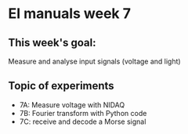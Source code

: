 # EI manuals week 7

## This week's goal: 
Measure and analyse input signals (voltage and light)

## Topic of experiments

- 7A: Measure voltage with NIDAQ
- 7B: Fourier transform with Python code
- 7C: receive and decode a Morse signal

